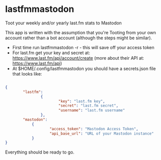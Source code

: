 # lastfmmastodon
Toot your weekly and/or yearly last.fm stats to Mastodon

This app is written with the assumption that you're Tooting from your own account rather than a bot account (although the steps might be similar).

- First time run lastfmmastodon -r - this will save off your access token
- For last.fm get your key and secret at: https://www.last.fm/api/account/create (more about their API at: https://www.last.fm/api)
- At $HOME/.config/lastfmmastodon you should have a secrets.json file that looks like:


```json

{
        "lastfm":
                {
                        "key": "last.fm key",
                        "secret": "last.fm secret",
                        "username": "last.fm username"
                },
        "mastodon":
            {
                    "access_token": "Mastodon Access Token",
                    "api_base_url": "URL of your Mastodon instance"
            }
}


```

Everything should be ready to go.